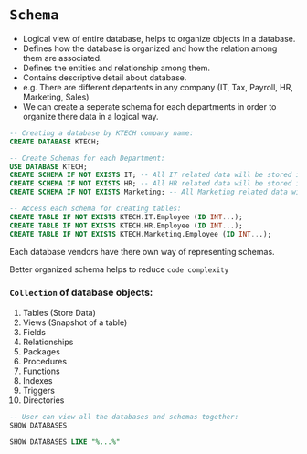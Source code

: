 # `Schema`

- Logical view of entire database, helps to organize objects in a database.
- Defines how the database is organized and how the relation among them are associated.
- Defines the entities and relationship among them.
- Contains descriptive detail about database.
- e.g. There are different departents in any company (IT, Tax, Payroll, HR, Marketing, Sales)
- We can create a seperate schema for each departments in order to organize there data in a logical way.

```sql
-- Creating a database by KTECH company name:
CREATE DATABASE KTECH;

-- Create Schemas for each Department:
USE DATABASE KTECH;
CREATE SCHEMA IF NOT EXISTS IT; -- All IT related data will be stored in IT Schema.
CREATE SCHEMA IF NOT EXISTS HR; -- All HR related data will be stored in HR Schema.
CREATE SCHEMA IF NOT EXISTS Marketing; -- All Marketing related data will be stored in Marketing Schema.

-- Access each schema for creating tables:
CREATE TABLE IF NOT EXISTS KTECH.IT.Employee (ID INT...);
CREATE TABLE IF NOT EXISTS KTECH.HR.Employee (ID INT...);
CREATE TABLE IF NOT EXISTS KTECH.Marketing.Employee (ID INT...);
```

Each database vendors have there own way of representing schemas.

Better organized schema helps to reduce `code complexity`

### `Collection` of database objects:

1. Tables (Store Data)
2. Views (Snapshot of a table)
3. Fields
4. Relationships
5. Packages
6. Procedures 
7. Functions
8. Indexes
9. Triggers
10. Directories

```sql
-- User can view all the databases and schemas together:
SHOW DATABASES

SHOW DATABASES LIKE "%...%"
```

